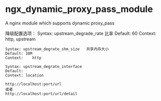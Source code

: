 ngx_dynamic_proxy_pass_module
=============================

A nginx module which supports dynamic proxy_pass
	


降级配置选项：
	Syntax:	upstream_degrade_rate 比率
	Default: 60
	Context:	http, upstream

	Syntax:	upstream_degrate_shm_size	共享内存大小
	Default: 10M
	Context:	http

	Syntax: upstream_degrate_interface
	Default:
	Context: location

	http://localhost:port/url
	或者
	http://localhost:port/url/detail



